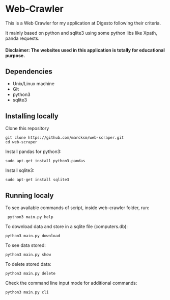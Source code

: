 # Web-Crawler
This is a Web Crawler for my application at Digesto following their criteria.

It mainly based on python and sqlite3 using some python libs like Xpath, panda requests.

#### Disclaimer: The websites used in this application is totally for educational purpose.

## Dependencies

* Unix/Linux machine
* Git
* python3
* sqlite3

## Installing locally

Clone this repository

```
git clone https://github.com/marcksm/web-scraper.git
cd web-scraper
```
Install pandas for python3:
```
sudo apt-get install python3-pandas
```

Install sqlite3:
```
sudo apt-get install sqlite3
```
## Running localy

 To see available commands of script, inside web-crawler folder, run:
 ```
  python3 main.py help
 ```
 
 To download data and store in a sqlite file (computers.db):
 ```
 python3 main.py download
 ```
 To see data stored:
 ```
 python3 main.py show
 ```
 To delete stored data:
 ```
 python3 main.py delete
 ```
 Check the command line input mode for additional commands:
 ```
 python3 main.py cli
 ```
 
 
